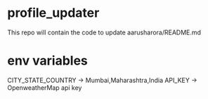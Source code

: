 # profile_updater
This repo will contain the code to update aarusharora/README.md

# env variables
CITY_STATE_COUNTRY -> Mumbai,Maharashtra,India
API_KEY -> OpenweatherMap api key